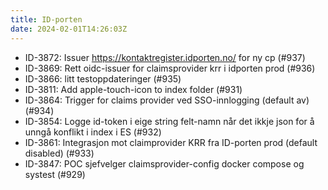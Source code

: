 ```yaml
---
title: ID-porten
date: 2024-02-01T14:26:03Z
---
```

- ID-3872: Issuer https://kontaktregister.idporten.no/ for ny cp (#937)
- ID-3869: Rett oidc-issuer for claimsprovider krr i idporten prod (#936)
- ID-3866: litt testoppdateringer (#935)
- ID-3811: Add apple-touch-icon to index folder (#931)
- ID-3864: Trigger for claims provider ved SSO-innlogging (default av)  (#934)
- ID-3854: Logge id-token i eige string felt-namn når det ikkje json for å unngå konflikt i index i ES (#932)
- ID-3861: Integrasjon mot claimprovider KRR fra ID-porten prod (default disabled) (#933)
- ID-3847: POC sjefvelger claimsprovider-config docker compose og systest (#929)
